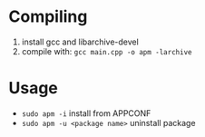 # Compiling
1. install gcc and libarchive-devel
2. compile with: `gcc main.cpp -o apm -larchive`

# Usage

 - `sudo apm -i` install from APPCONF 
 - `sudo apm -u <package name>` uninstall package

